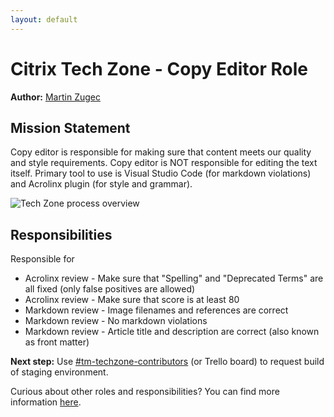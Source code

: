 ```yaml
---
layout: default
---
```

# Citrix Tech Zone - Copy Editor Role

**Author:** [Martin Zugec](https://twitter.com/martinzugec)

## Mission Statement

Copy editor is responsible for making sure that content meets our quality and style requirements. Copy editor is NOT responsible for editing the text itself. Primary tool to use is Visual Studio Code (for markdown violations) and Acrolinx plugin (for style and grammar).

![Tech Zone process overview](/media/role-copy-editor-overview.jpg)

## Responsibilities

Responsible for

*  Acrolinx review - Make sure that "Spelling" and "Deprecated Terms" are all fixed (only false positives are allowed)
*  Acrolinx review - Make sure that score is at least 80
*  Markdown review - Image filenames and references are correct
*  Markdown review - No markdown violations
*  Markdown review - Article title and description are correct (also known as front matter)

**Next step:** Use [#tm-techzone-contributors](https://citrix.slack.com/archives/C011E3EMX8W) (or Trello board) to request build of staging environment.

Curious about other roles and responsibilities? You can find more information [here](https://citrix.github.io/tech-marketing/projects/tech-zone/roles-and-responsibilities.html).